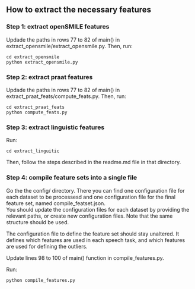 ## How to extract the necessary features

### Step 1: extract openSMILE features

Updade the paths in rows 77 to 82 of main() in 
extract_opensmile/extract_opensmile.py.
Then, run:
  ``` 
  cd extract_opensmile
  python extract_opensmile.py
  ```

### Step 2: extract praat features

Updade the paths in rows 77 to 82 of main() in 
extract_praat_feats/compute_feats.py.
Then, run:
  ``` 
  cd extract_praat_feats
  python compute_feats.py
  ```

### Step 3: extract linguistic features

Run:
  ``` 
  cd extract_linguitic
  ```
Then, follow the steps described in the readme.md file in that directory.


### Step 4: compile feature sets into a single file

Go the the config/ directory. There you can find one configuration file for each 
dataset to be processesd and one configuration file for the final feature set, 
named compile_featset.json.  
You should update the configuration files for each dataset by providing the 
relevant paths, or create new configuration files. Note that the same structure
should be used. 

The configuration file to define the feature set should stay unaltered. It 
defines which features are used in each speech task, and which features are
used for defining the outliers.

Update lines 98 to 100 of main() function in compile_features.py.

Run:
```
python compile_features.py
```
